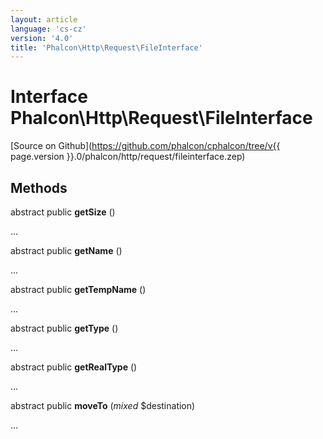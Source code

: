 ```yaml
---
layout: article
language: 'cs-cz'
version: '4.0'
title: 'Phalcon\Http\Request\FileInterface'
---
```

# Interface **Phalcon\Http\Request\FileInterface**

[Source on Github](https://github.com/phalcon/cphalcon/tree/v{{ page.version }}.0/phalcon/http/request/fileinterface.zep)

## Methods

abstract public **getSize** ()

...

abstract public **getName** ()

...

abstract public **getTempName** ()

...

abstract public **getType** ()

...

abstract public **getRealType** ()

...

abstract public **moveTo** (*mixed* $destination)

...